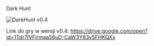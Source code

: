 Dark Hunt

![DarkHunt v0.4](https://i.imgur.com/APR4Dh7.jpg)

Link do gry w wersji v0.4: 
https://drive.google.com/open?id=1Tdr7IVFirmaa56uD-CaW3Y83v5FHKQXx
